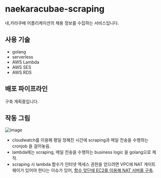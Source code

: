 # naekaracubae-scraping
네,카라쿠배 어플리케이션의 채용 정보를 수집하는 서비스입니다.

## 사용 기술
- golang
- serverless
- AWS Lambda
- AWS SES
- AWS RDS

## 배포 파이프라인
구축 계획중입니다.

## 작동 그림
![image](https://user-images.githubusercontent.com/81010357/137237433-e76e3b57-6e08-4b7f-8d8e-21b9501e51e0.png)
- cloudwatch를 이용해 평일 정해진 시간에 scraping과 메일 전송을 수행하는 cronjob 을 걸어놓음.
- lambda에는 scraping, 메일 전송을 수행하는 business logic 을 golang으로 제작.
- scraping 시 lambda 함수가 인터넷 엑세스 권한을 얻으려면 VPC에 NAT 게이트웨이가 있어야 한다는 이슈가 있어, [함수 앞단에 EC2를 이용해 NAT 서버를 구축](https://velog.io/@msyhu/%EC%8B%9C%EB%A6%AC%EC%A6%883-AWS%EB%A5%BC-%EC%9D%B4%EC%9A%A9%ED%95%9C-%ED%81%B4%EB%9D%BC%EC%9A%B0%EB%93%9C-%EB%84%A4%EC%9D%B4%ED%8B%B0%EB%B8%8C-%EC%96%B4%ED%94%8C%EB%A6%AC%EC%BC%80%EC%9D%B4%EC%85%98-%EC%9D%B8%ED%94%84%EB%9D%BC-%EA%B5%AC%EC%B6%95-5-NAT-Gateway-NAT-Instance-%EB%A1%9C-%EB%8C%80%EC%B2%B4%ED%95%B4%EC%84%9C-%EB%B9%84%EC%9A%A9-%EC%A0%88%EC%95%BD%ED%95%98%EA%B8%B0-step-by-step). 
